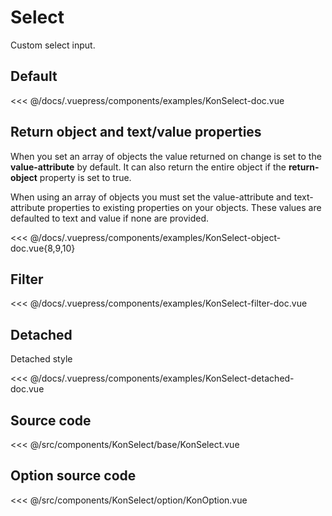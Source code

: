 # Select

Custom select input.

## Default

<Demo konponentName="examples-KonSelect-doc">
<<< @/docs/.vuepress/components/examples/KonSelect-doc.vue
</Demo>

## Return object and text/value properties

When you set an array of objects the value returned on change is set to the **value-attribute** by default.
It can also return the entire object if the **return-object** property is set to true.

When using an array of objects you must set the value-attribute and text-attribute properties to existing properties on your objects.
These values are defaulted to text and value if none are provided.

<Demo konponentName="examples-KonSelect-object-doc">
<<< @/docs/.vuepress/components/examples/KonSelect-object-doc.vue{8,9,10}
</Demo>

## Filter

<Demo konponentName="examples-KonSelect-filter-doc">
<<< @/docs/.vuepress/components/examples/KonSelect-filter-doc.vue
</Demo>

## Detached

Detached style

<Demo konponentName="examples-KonSelect-detached-doc">
<<< @/docs/.vuepress/components/examples/KonSelect-detached-doc.vue
</Demo>

## Source code

<SourceCode>
<<< @/src/components/KonSelect/base/KonSelect.vue
</SourceCode>

## Option source code

<SourceCode>
<<< @/src/components/KonSelect/option/KonOption.vue
</SourceCode>